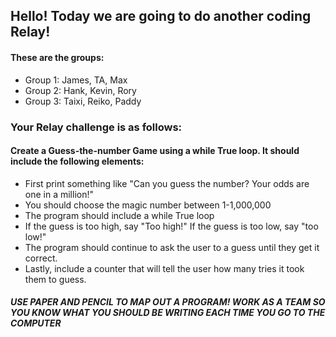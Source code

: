 ## Hello! Today we are going to do another coding Relay! 
#### These are the groups: 
* Group 1: James, TA, Max
* Group 2: Hank, Kevin, Rory
* Group 3: Taixi, Reiko, Paddy

### Your Relay challenge is as follows: 
#### Create a Guess-the-number Game using a while True loop. It should include the following elements: 
* First print something like "Can you guess the number? Your odds are one in a million!"
* You should choose the magic number between 1-1,000,000
* The program should include a while True loop
* If the guess is too high, say "Too high!" If the guess is too low, say "too low!"
* The program should continue to ask the user to a guess until they get it correct.
* Lastly, include a counter that will tell the user how many tries it took them to guess. 

##### USE PAPER AND PENCIL TO MAP OUT A PROGRAM! WORK AS A TEAM SO YOU KNOW WHAT YOU SHOULD BE WRITING EACH TIME YOU GO TO THE COMPUTER 
